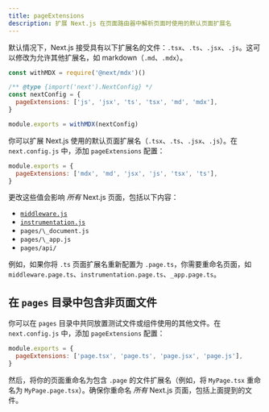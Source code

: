 ```yaml
---
title: pageExtensions
description: 扩展 Next.js 在页面路由器中解析页面时使用的默认页面扩展名
---
```


<AppOnly>

默认情况下，Next.js 接受具有以下扩展名的文件：`.tsx`、`.ts`、`.jsx`、`.js`。这可以修改为允许其他扩展名，如 markdown（`.md`、`.mdx`）。

```js
const withMDX = require('@next/mdx')()

/** @type {import('next').NextConfig} */
const nextConfig = {
  pageExtensions: ['js', 'jsx', 'ts', 'tsx', 'md', 'mdx'],
}

module.exports = withMDX(nextConfig)
```

</AppOnly>

<PagesOnly>

你可以扩展 Next.js 使用的默认页面扩展名（`.tsx`、`.ts`、`.jsx`、`.js`）。在 `next.config.js` 中，添加 `pageExtensions` 配置：

```js
module.exports = {
  pageExtensions: ['mdx', 'md', 'jsx', 'js', 'tsx', 'ts'],
}
```

更改这些值会影响 _所有_ Next.js 页面，包括以下内容：

- [`middleware.js`](/nextjs-cn/pages/building-your-application/routing/middleware)
- [`instrumentation.js`]()
- `pages/\_document.js`
- `pages/\_app.js`
- `pages/api/`

例如，如果你将 `.ts` 页面扩展名重新配置为 `.page.ts`，你需要重命名页面，如 `middleware.page.ts`、`instrumentation.page.ts`、`_app.page.ts`。

## 在 `pages` 目录中包含非页面文件

你可以在 `pages` 目录中共同放置测试文件或组件使用的其他文件。在 `next.config.js` 中，添加 `pageExtensions` 配置：

```js
module.exports = {
  pageExtensions: ['page.tsx', 'page.ts', 'page.jsx', 'page.js'],
}
```

然后，将你的页面重命名为包含 `.page` 的文件扩展名（例如，将 `MyPage.tsx` 重命名为 `MyPage.page.tsx`）。确保你重命名 _所有_ Next.js 页面，包括上面提到的文件。

</PagesOnly>
